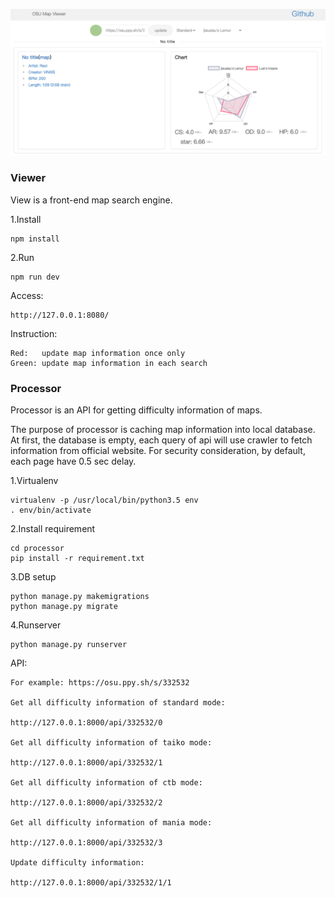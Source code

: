 ![compare](https://github.com/note35/osu-map-viewer/blob/master/demo/demo.png)

### Viewer

View is a front-end map search engine.

1.Install

    npm install

2.Run

    npm run dev

Access:

    http://127.0.0.1:8080/

Instruction:

    Red:   update map information once only
    Green: update map information in each search


### Processor

Processor is an API for getting difficulty information of maps.

The purpose of processor is caching map information into local database. At first, the database is empty, each query of api will use crawler to fetch information from official website. For security consideration, by default, each page have 0.5 sec delay.

1.Virtualenv

    virtualenv -p /usr/local/bin/python3.5 env
    . env/bin/activate

2.Install requirement

    cd processor
    pip install -r requirement.txt

3.DB setup

    python manage.py makemigrations
    python manage.py migrate

4.Runserver

    python manage.py runserver

API:

    For example: https://osu.ppy.sh/s/332532

    Get all difficulty information of standard mode: 

    http://127.0.0.1:8000/api/332532/0

    Get all difficulty information of taiko mode: 

    http://127.0.0.1:8000/api/332532/1

    Get all difficulty information of ctb mode: 

    http://127.0.0.1:8000/api/332532/2

    Get all difficulty information of mania mode: 
  
    http://127.0.0.1:8000/api/332532/3

    Update difficulty information:

    http://127.0.0.1:8000/api/332532/1/1
